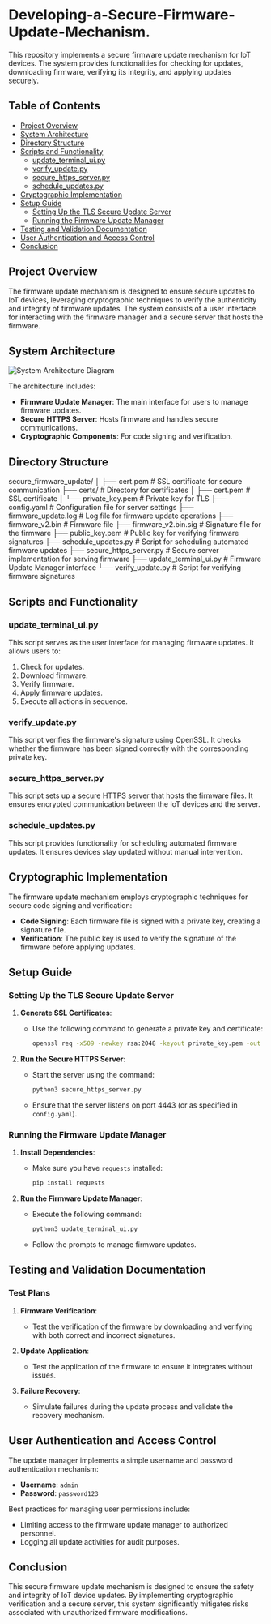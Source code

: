 # Developing-a-Secure-Firmware-Update-Mechanism.
This repository implements a secure firmware update mechanism for IoT devices. The system provides functionalities for checking for updates, downloading firmware, verifying its integrity, and applying updates securely. 

## Table of Contents

- [Project Overview](#project-overview)
- [System Architecture](#system-architecture)
- [Directory Structure](#directory-structure)
- [Scripts and Functionality](#scripts-and-functionality)
  - [update_terminal_ui.py](#update_terminal_ui.py)
  - [verify_update.py](#verify_update.py)
  - [secure_https_server.py](#secure_https_server.py)
  - [schedule_updates.py](#schedule_updates.py)
- [Cryptographic Implementation](#cryptographic-implementation)
- [Setup Guide](#setup-guide)
  - [Setting Up the TLS Secure Update Server](#setting-up-the-tls-secure-update-server)
  - [Running the Firmware Update Manager](#running-the-firmware-update-manager)
- [Testing and Validation Documentation](#testing-and-validation-documentation)
- [User Authentication and Access Control](#user-authentication-and-access-control)
- [Conclusion](#conclusion)

## Project Overview

The firmware update mechanism is designed to ensure secure updates to IoT devices, leveraging cryptographic techniques to verify the authenticity and integrity of firmware updates. The system consists of a user interface for interacting with the firmware manager and a secure server that hosts the firmware.

## System Architecture

![System Architecture Diagram](architecture_diagram.png)

The architecture includes:
- **Firmware Update Manager**: The main interface for users to manage firmware updates.
- **Secure HTTPS Server**: Hosts firmware and handles secure communications.
- **Cryptographic Components**: For code signing and verification.

## Directory Structure

secure_firmware_update/ │ ├── cert.pem # SSL certificate for secure communication ├── certs/ # Directory for certificates │ ├── cert.pem # SSL certificate │ └── private_key.pem # Private key for TLS ├── config.yaml # Configuration file for server settings ├── firmware_update.log # Log file for firmware update operations ├── firmware_v2.bin # Firmware file ├── firmware_v2.bin.sig # Signature file for the firmware ├── public_key.pem # Public key for verifying firmware signatures ├── schedule_updates.py # Script for scheduling automated firmware updates ├── secure_https_server.py # Secure server implementation for serving firmware ├── update_terminal_ui.py # Firmware Update Manager interface └── verify_update.py # Script for verifying firmware signatures


## Scripts and Functionality

### update_terminal_ui.py

This script serves as the user interface for managing firmware updates. It allows users to:

1. Check for updates.
2. Download firmware.
3. Verify firmware.
4. Apply firmware updates.
5. Execute all actions in sequence.

### verify_update.py

This script verifies the firmware's signature using OpenSSL. It checks whether the firmware has been signed correctly with the corresponding private key.

### secure_https_server.py

This script sets up a secure HTTPS server that hosts the firmware files. It ensures encrypted communication between the IoT devices and the server.

### schedule_updates.py

This script provides functionality for scheduling automated firmware updates. It ensures devices stay updated without manual intervention.

## Cryptographic Implementation

The firmware update mechanism employs cryptographic techniques for secure code signing and verification:

- **Code Signing**: Each firmware file is signed with a private key, creating a signature file.
- **Verification**: The public key is used to verify the signature of the firmware before applying updates.

## Setup Guide

### Setting Up the TLS Secure Update Server

1. **Generate SSL Certificates**: 
   - Use the following command to generate a private key and certificate:
     ```bash
     openssl req -x509 -newkey rsa:2048 -keyout private_key.pem -out cert.pem -days 365 -nodes
     ```

2. **Run the Secure HTTPS Server**: 
   - Start the server using the command:
     ```bash
     python3 secure_https_server.py
     ```
   - Ensure that the server listens on port 4443 (or as specified in `config.yaml`).

### Running the Firmware Update Manager

1. **Install Dependencies**: 
   - Make sure you have `requests` installed:
     ```bash
     pip install requests
     ```

2. **Run the Firmware Update Manager**:
   - Execute the following command:
     ```bash
     python3 update_terminal_ui.py
     ```
   - Follow the prompts to manage firmware updates.

## Testing and Validation Documentation

### Test Plans

1. **Firmware Verification**: 
   - Test the verification of the firmware by downloading and verifying with both correct and incorrect signatures.

2. **Update Application**: 
   - Test the application of the firmware to ensure it integrates without issues.

3. **Failure Recovery**: 
   - Simulate failures during the update process and validate the recovery mechanism.

## User Authentication and Access Control

The update manager implements a simple username and password authentication mechanism:

- **Username**: `admin`
- **Password**: `password123`

Best practices for managing user permissions include:
- Limiting access to the firmware update manager to authorized personnel.
- Logging all update activities for audit purposes.

## Conclusion

This secure firmware update mechanism is designed to ensure the safety and integrity of IoT device updates. By implementing cryptographic verification and a secure server, this system significantly mitigates risks associated with unauthorized firmware modifications.

